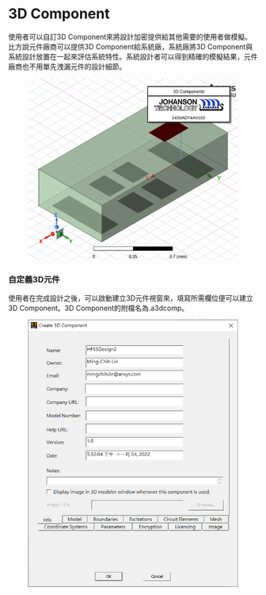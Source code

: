 # 3D Component

使用者可以自訂3D Component來將設計加密提供給其他需要的使用者做模擬。比方說元件廠商可以提供3D Component給系統廠，系統廠將3D Component與系統設計放置在一起來評估系統特性。系統設計者可以得到精確的模擬結果，元件廠商也不用單先洩漏元件的設計細節。&#x20;

<figure><img src="../.gitbook/assets/image (2) (1) (3).png" alt=""><figcaption></figcaption></figure>

### 自定義3D元件

使用者在完成設計之後，可以啟動建立3D元件視窗來，填寫所需欄位便可以建立3D Component。3D Component的附檔名為.a3dcomp。

<figure><img src="../.gitbook/assets/image (5) (3).png" alt=""><figcaption></figcaption></figure>
